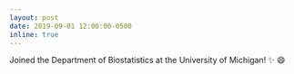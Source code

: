 ```yaml
---
layout: post
date: 2019-09-01 12:00:00-0500
inline: true
---
```


Joined the Department of Biostatistics at the University of Michigan! :sparkles: :smile:
